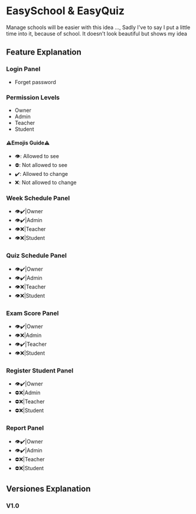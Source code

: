# EasySchool & EasyQuiz
Manage schools will be easier with this idea ...,
Sadly I've to say I put a little time into it, because of school.
It doesn't look beautiful but shows my idea

## Feature Explanation
### Login Panel
- Forget password

### Permission Levels
- Owner
- Admin
- Teacher
- Student

#### ⚠️Emojis Guide⚠️
- 👁️: Allowed to see
- ⛔: Not allowed to see
- ✔️: Allowed to change
- ❌: Not allowed to change

### Week Schedule Panel
- 👁️✔️|Owner
- 👁️✔️|Admin
- 👁️❌|Teacher
- 👁️❌|Student

### Quiz Schedule Panel
- 👁️✔️|Owner
- 👁️✔️|Admin
- 👁️❌|Teacher
- 👁️❌|Student

### Exam Score Panel
- 👁️✔️|Owner
- 👁️❌|Admin
- 👁️✔️|Teacher
- 👁️❌|Student

### Register Student Panel
- 👁️✔️|Owner
- ⛔❌|Admin
- ⛔❌|Teacher
- ⛔❌|Student

### Report Panel
- 👁️✔️|Owner
- 👁️✔️|Admin
- ⛔❌|Teacher
- ⛔❌|Student



## Versiones Explanation
### V1.0
